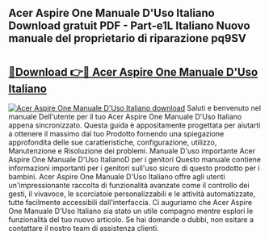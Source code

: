 ## Acer Aspire One Manuale D'Uso Italiano Download gratuit PDF - Part-e1L Italiano Nuovo manuale del proprietario di riparazione pq9SV

# <h2><a href="http://df9z821.blite.top/?on=Acer+Aspire+One+Manuale+D%27Uso+Italiano">🔗Download 👉🔴 Acer Aspire One Manuale D'Uso Italiano</a></h2>

[![Acer Aspire One Manuale D'Uso Italiano download](https://i.imgur.com/lujVjoI.png)](http://df9z821.blite.top/?on=Acer+Aspire+One+Manuale+D%27Uso+Italiano)
Saluti e benvenuto nel manuale Dell'utente per il tuo Acer Aspire One Manuale D'Uso Italiano appena sincronizzato. Questa guida è appositamente progettata per aiutarti a ottenere il massimo dal tuo Prodotto fornendo una spiegazione approfondita delle sue caratteristiche, configurazione, utilizzo, Manutenzione e Risoluzione dei problemi. Manuale D'uso importante Acer Aspire One Manuale D'Uso ItalianoD per i genitori Questo manuale contiene informazioni importanti per i genitori sull'uso sicuro di questo prodotto per i bambini. Acer Aspire One Manuale D'Uso Italiano offre agli utenti un'impressionante raccolta di funzionalità avanzate come il controllo dei gesti, il vivavoce, le scorciatoie personalizzabili e le attività automatizzate, tutte facilmente accessibili dall'interfaccia. Ci auguriamo che Acer Aspire One Manuale D'Uso Italiano sia stato un utile compagno mentre esplori le funzionalità del tuo nuovo articolo. Se hai domande o dubbi, non esitare a contattare il nostro team di assistenza clienti.
